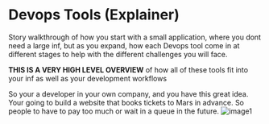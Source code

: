 # Devops Tools (Explainer)

Story walkthrough of how you start with a small application, where you dont need a large inf, but as you expand, how each Devops tool come in at different stages to help with the different challenges you will face. 

**THIS IS A VERY HIGH LEVEL OVERVIEW** of how all of these tools fit into your inf as well as your development workflows

So your a developer in your own company, and you have this great idea. Your going to build a website that books tickets to Mars in advance. So people to have to pay too much or wait in a queue in the future.
![image1](notes\01_devops_tools_explainer\assets\image1.png "image1")